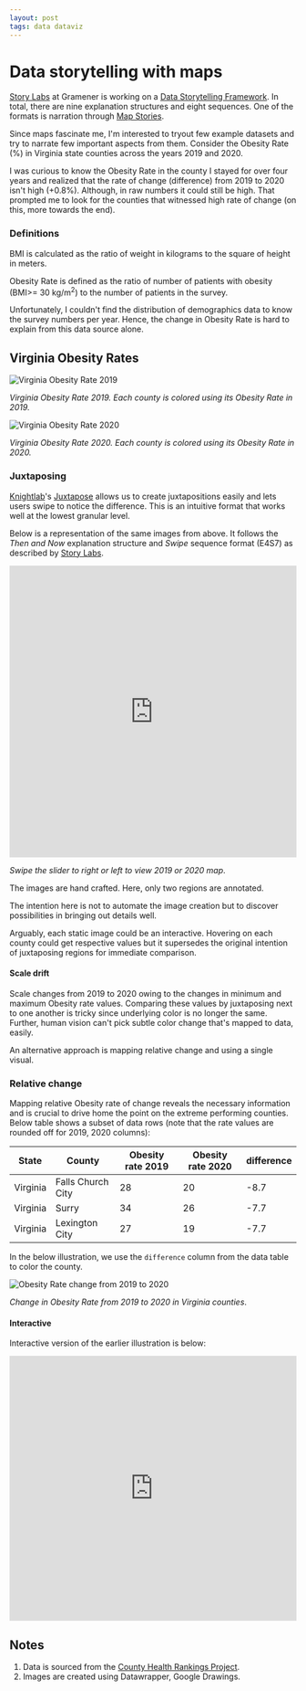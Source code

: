 ```yaml
---
layout: post
tags: data dataviz
---
```


# Data storytelling with maps

[Story Labs](https://gramener.com/storylabs/) at Gramener is working on a [Data Storytelling Framework](https://gramener.com/storylabs-publications/defining-data-storytelling). In total, there are nine explanation structures and eight sequences. One of the formats is narration through [Map Stories](https://gramener.com/storylabs-publications/map-stories).

Since maps fascinate me, I'm interested to tryout few example datasets and try to narrate few important aspects from them. Consider the Obesity Rate (%) in Virginia state counties across the years 2019 and 2020.

I was curious to know the Obesity Rate in the county I stayed for over four years and realized that the rate of change (difference) from 2019 to 2020 isn't high (+0.8%). Although, in raw numbers it could still be high. That prompted me to look for the counties that witnessed high rate of change (on this, more towards the end).

### Definitions

BMI is calculated as the ratio of weight in kilograms to the square of height in meters.

Obesity Rate is defined as the ratio of number of patients with obesity (BMI>= 30 kg/m<sup>2</sup>) to the number of patients in the survey.

Unfortunately, I couldn't find the distribution of demographics data to know the survey numbers per year. Hence, the change in Obesity Rate is hard to explain from this data source alone.

## Virginia Obesity Rates

![Virginia Obesity Rate 2019](https://i.postimg.cc/6pRpmwP0/virginia-obesity-2019.png)

*Virginia Obesity Rate 2019. Each county is colored using its Obesity Rate in 2019.*

![Virginia Obesity Rate 2020](https://i.postimg.cc/wTnB23wM/virginia-obesity-2020.png)

*Virginia Obesity Rate 2020. Each county is colored using its Obesity Rate in 2020.*

### Juxtaposing

[Knightlab](https://knightlab.northwestern.edu/)'s [Juxtapose](https://juxtapose.knightlab.com/) allows us to create juxtapositions easily and lets users swipe to notice the difference. This is an intuitive format that works well at the lowest granular level.

Below is a representation of the same images from above. It follows the _Then and Now_ explanation structure and _Swipe_ sequence format (E4S7) as described by [Story Labs](https://gramener.com/storylabs-publications/defining-data-storytelling).

<iframe frameborder="0" class="juxtapose" width="100%" height="511" src="https://cdn.knightlab.com/libs/juxtapose/latest/embed/index.html?uid=56c8ed98-8556-11eb-83c8-ebb5d6f907df"></iframe>

*Swipe the slider to right or left to view 2019 or 2020 map*.

The images are hand crafted. Here, only two regions are annotated.

The intention here is not to automate the image creation but to discover possibilities in bringing out details well.

Arguably, each static image could be an interactive. Hovering on each county could get respective values but it supersedes the original intention of juxtaposing regions for immediate comparison.

#### Scale drift

Scale changes from 2019 to 2020 owing to the changes in minimum and maximum Obesity rate values. Comparing these values by juxtaposing next to one another is tricky since underlying color is no longer the same. Further, human vision can't pick subtle color change that's mapped to data, easily.

An alternative approach is mapping relative change and using a single visual. 

### Relative change

Mapping relative Obesity rate of change reveals the necessary information and is crucial to drive home the point on the extreme performing counties. Below table shows a subset of data rows (note that the rate values are rounded off for 2019, 2020 columns):

| State | County | Obesity rate 2019 | Obesity rate 2020 | difference |
| ----- | ------ | -------------- | -------------- | ---------- |
| Virginia | Falls Church City | 28 | 20 | -8.7
| Virginia | Surry | 34 | 26 | -7.7 |
| Virginia | Lexington City | 27 | 19 | -7.7 |

In the below illustration, we use the `difference` column from the data table to color the county.

![Obesity Rate change from 2019 to 2020](https://user-images.githubusercontent.com/1143687/111248307-a54ffe00-862f-11eb-99dd-834fcbf21264.png)

*Change in Obesity Rate from 2019 to 2020 in Virginia counties*.

#### Interactive

Interactive version of the earlier illustration is below:

<iframe title="Obesity rate change in Virginia counties from 2019 to 2020" aria-label="Map" id="datawrapper-chart-aIN3l" src="https://datawrapper.dwcdn.net/aIN3l/1/" scrolling="no" frameborder="0" style="width: 0; min-width: 100% !important; border: none;" height="464"></iframe><script type="text/javascript">!function(){"use strict";window.addEventListener("message",(function(a){if(void 0!==a.data["datawrapper-height"])for(var e in a.data["datawrapper-height"]){var t=document.getElementById("datawrapper-chart-"+e)||document.querySelector("iframe[src*='"+e+"']");t&&(t.style.height=a.data["datawrapper-height"][e]+"px")}}))}();
</script>

## Notes

1. Data is sourced from the [County Health Rankings Project](https://www.countyhealthrankings.org/).
2. Images are created using Datawrapper, Google Drawings.
